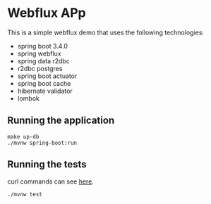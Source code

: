 # Webflux APp

This is a simple webflux demo that uses the following technologies:
- spring boot 3.4.0
- spring webflux
- spring data r2dbc
- r2dbc postgres
- spring boot actuator
- spring boot cache
- hibernate validator
- lombok


## Running the application

```shell
make up-db
./mvnw spring-boot:run
```

## Running the tests

curl commands can see [here](./src/main/java/dev/meirong/demos/webflux_app/web/CustomerRestController.java).

```shell
./mvnw test
```